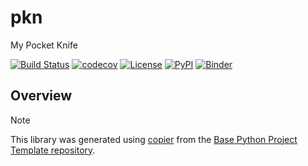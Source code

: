 # pkn

My Pocket Knife

[![Build Status](https://github.com/timkpaine/pkn/actions/workflows/build.yml/badge.svg?branch=main&event=push)](https://github.com/timkpaine/pkn/actions/workflows/build.yml)
[![codecov](https://codecov.io/gh/timkpaine/pkn/branch/main/graph/badge.svg)](https://codecov.io/gh/timkpaine/pkn)
[![License](https://img.shields.io/github/license/timkpaine/pkn)](https://github.com/timkpaine/pkn)
[![PyPI](https://img.shields.io/pypi/v/pkn.svg)](https://pypi.python.org/pypi/pkn)
[![Binder](https://mybinder.org/badge_logo.svg)](https://mybinder.org/v2/gh/timkpaine/pkn/main?urlpath=lab)

## Overview


> [!NOTE]
> This library was generated using [copier](https://copier.readthedocs.io/en/stable/) from the [Base Python Project Template repository](https://github.com/python-project-templates/base).
